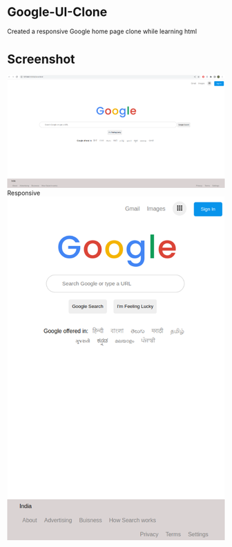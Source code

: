 # Google-UI-Clone
Created  a responsive Google home page clone while learning html

# Screenshot
![Screenshot#1](Screenshot3.png)
Responsive
![Screenshot#2](Screenshot4.png)

